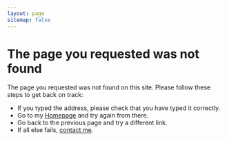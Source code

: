 ```yaml
---
layout: page
sitemap: false
---
```


# The page you requested was not found

The page you requested was not found on this site. Please follow these steps to get back on track:

- If you typed the address, please check that you have typed it correctly.
- Go to my [Homepage](/) and try again from there.
- Go back to the previous page and try a different link.
- If all else fails, [contact me](/contact).
